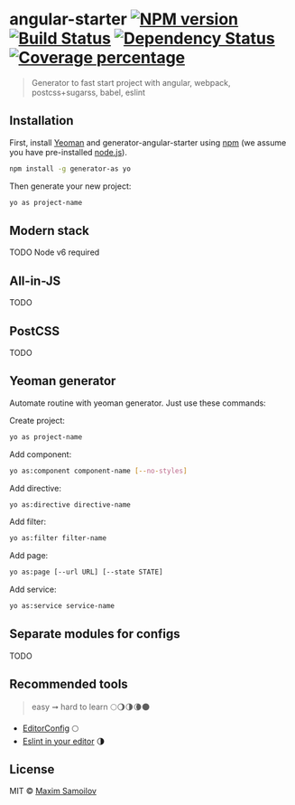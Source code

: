 # angular-starter [![NPM version][npm-image]][npm-url] [![Build Status][travis-image]][travis-url] [![Dependency Status][daviddm-image]][daviddm-url] [![Coverage percentage][coveralls-image]][coveralls-url]
> Generator to fast start project with angular, webpack, postcss+sugarss, babel, eslint

## Installation

First, install [Yeoman](http://yeoman.io) and generator-angular-starter using [npm](https://www.npmjs.com/) (we assume you have pre-installed [node.js](https://nodejs.org/)).

```bash
npm install -g generator-as yo
```

Then generate your new project:

```bash
yo as project-name
```

## Modern stack
TODO
Node v6 required

## All-in-JS
TODO

## PostCSS
TODO

## Yeoman generator
Automate routine with yeoman generator.
Just use these commands:

Create project:
```bash
yo as project-name
```

Add component:
```bash
yo as:component component-name [--no-styles]
```

Add directive:
```bash
yo as:directive directive-name
```

Add filter:
```bash
yo as:filter filter-name
```

Add page:
```bash
yo as:page [--url URL] [--state STATE]
```

Add service:
```bash
yo as:service service-name
```


## Separate modules for configs
TODO

## Recommended tools
> easy ➞ hard to learn
> 🌕🌖🌗🌘🌑

- [EditorConfig](http://editorconfig.org) 🌕
- [Eslint in your editor](http://eslint.org/docs/user-guide/integrations#editors) 🌗

## License

MIT © [Maxim Samoilov](https://twitter.com/_nitive)

[npm-image]: https://badge.fury.io/js/generator-as.svg
[npm-url]: https://npmjs.org/package/generator-as
[travis-image]: https://travis-ci.org/Nitive/angular-starter.svg?branch=master
[travis-url]: https://travis-ci.org/Nitive/angular-starter
[daviddm-image]: https://david-dm.org/Nitive/angular-starter.svg?theme=shields.io
[daviddm-url]: https://david-dm.org/Nitive/angular-starter
[coveralls-image]: https://coveralls.io/repos/Nitive/angular-starter/badge.svg
[coveralls-url]: https://coveralls.io/r/Nitive/angular-starter
